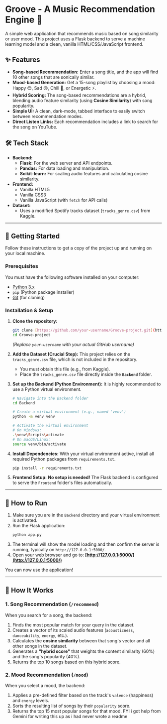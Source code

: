 # Groove - A Music Recommendation Engine 🎵

A simple web application that recommends music based on song similarity or user mood. This project uses a Flask backend to serve a machine learning model and a clean, vanilla HTML/CSS/JavaScript frontend.

## ✨ Features

* **Song-based Recommendation:** Enter a song title, and the app will find 10 other songs that are sonically similar.
* **Mood-based Generation:** Get a 15-song playlist by choosing a mood: Happy 😊, Sad 😢, Chill 🧘, or Energetic ⚡.
* **Hybrid Scoring:** The song-based recommendations are a hybrid, blending audio feature similarity (using **Cosine Similarity**) with song popularity.
* **Simple UI:** A clean, dark-mode, tabbed interface to easily switch between recommendation modes.
* **Direct Listen Links:** Each recommendation includes a link to search for the song on YouTube.

## 🛠️ Tech Stack

* **Backend:**
    * **Flask:** For the web server and API endpoints.
    * **Pandas:** For data loading and manipulation.
    * **Scikit-learn:** For scaling audio features and calculating cosine similarity.
* **Frontend:**
    * Vanilla HTML5
    * Vanilla CSS3
    * Vanilla JavaScript (with `fetch` for API calls)
* **Dataset:**
    * Uses a modified Spotify tracks dataset (`tracks_genre.csv`) from Kaggle.

---

## 🚀 Getting Started

Follow these instructions to get a copy of the project up and running on your local machine.

### Prerequisites

You must have the following software installed on your computer:
* [Python 3.x](https://www.python.org/downloads/)
* `pip` (Python package installer)
* [Git](https://git-scm.com/downloads) (for cloning)

### Installation & Setup

1.  **Clone the repository:**
    ```bash
    git clone [https://github.com/your-username/Groove-project.git](https://github.com/your-username/Groove-project.git)
    cd Groove-project
    ```
    *(Replace `your-username` with your actual GitHub username)*

2.  **Add the Dataset (Crucial Step):**
    This project relies on the `tracks_genre.csv` file, which is not included in the repository.
    * You must obtain this file (e.g., from Kaggle).
    * Place the `tracks_genre.csv` file directly inside the **`Backend`** folder.

3.  **Set up the Backend (Python Environment):**
    It is highly recommended to use a Python virtual environment.

    ```bash
    # Navigate into the Backend folder
    cd Backend

    # Create a virtual environment (e.g., named 'venv')
    python -m venv venv

    # Activate the virtual environment
    # On Windows:
    .\venv\Scripts\activate
    # On macOS/Linux:
    source venv/bin/activate
    ```

4.  **Install Dependencies:**
    With your virtual environment active, install all required Python packages from `requirements.txt`.
    ```bash
    pip install -r requirements.txt
    ```

5.  **Frontend Setup:**
    **No setup is needed!** The Flask backend is configured to serve the `Frontend` folder's files automatically.

---

## 🏃 How to Run

1.  Make sure you are in the `Backend` directory and your virtual environment is activated.
2.  Run the Flask application:
    ```bash
    python app.py
    ```
3.  The terminal will show the model loading and then confirm the server is running, typically on `http://127.0.0.1:5000/`.
4.  Open your web browser and go to:
    **[http://127.0.0.1:5000/](http://127.0.0.1:5000/)**

You can now use the application!

---

## 🧠 How It Works

### 1. Song Recommendation (`/recommend`)

When you search for a song, the backend:
1.  Finds the most popular match for your query in the dataset.
2.  Creates a vector of its scaled audio features (`acousticness`, `danceability`, `energy`, etc.).
3.  Calculates the **cosine similarity** between that song's vector and all other songs in the dataset.
4.  Generates a **"hybrid score"** that weights the content similarity (60%) and the song's popularity (40%).
5.  Returns the top 10 songs based on this hybrid score.

### 2. Mood Recommendation (`/mood`)

When you select a mood, the backend:
1.  Applies a pre-defined filter based on the track's `valence` (happiness) and `energy` levels.
2.  Sorts the resulting list of songs by their `popularity` score.
3.  Returns the top 15 most popular songs for that mood.
FYI i got help from Gemini for writing this up as i had never wrote a readme

